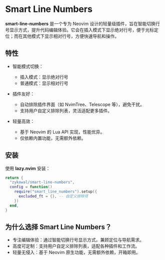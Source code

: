 # Smart Line Numbers

**smart-line-numbers** 是一个专为 Neovim 设计的轻量级插件，旨在智能切换行号显示方式，提升代码编辑体验。它会在插入模式下显示绝对行号，便于光标定位；而在其他模式下显示相对行号，方便快速导航和操作。

## 特性

- 智能模式切换：
  - 插入模式：显示绝对行号
  - 普通模式：显示相对行号

- 插件友好：
  - 自动排除插件界面（如 NvimTree、Telescope 等），避免干扰。
  - 支持用户自定义排除列表，灵活适配更多插件。

- 轻量高效：
  - 基于 Neovim 的 Lua API 实现，性能优异。
  - 仅依赖内置功能，无需额外依赖。

## 安装

使用 **lazy.nvim** 安装：
```lua
return {
  "zykowal/smart-line-numbers",
  config = function()
    require("smart_line_numbers").setup({
      excluded_ft = {}, -- 自定义排除项
    })
  end,
}
```

## 为什么选择 Smart Line Numbers？

- 专注编辑体验：通过智能切换行号显示方式，兼顾定位与导航需求。
- 高度可定制：支持用户自定义排除列表，适配各种插件和工作流。
- 轻量无侵入：基于 Neovim 原生功能，无需额外依赖，开箱即用。
